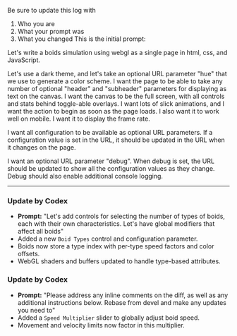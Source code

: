 Be sure to update this log with
1. Who you are
2. What your prompt was
3. What you changed
This is the initial prompt:

Let's write a boids simulation using webgl as a single page in html, css, and JavaScript.

Let's use a dark theme, and let's take an optional URL parameter "hue" that we use to generate a color scheme. I want the page to be able to take any number of optional "header" and "subheader" parameters for displaying as text on the canvas. I want the canvas to be the full screen, with all controls and stats behind toggle-able overlays.  I want lots of slick animations, and I want the action to begin as soon as the page loads. I also want it to work well on mobile. I want it to display the frame rate.

I want all configuration to be available as optional URL parameters. If a configuration value is set in the URL, it should be updated in the URL when it changes on the page. 

I want an optional URL parameter "debug".  When debug is set, the URL should be updated to show all the configuration values as they change. Debug should also enable additional console logging.

---

### Update by Codex
- **Prompt:** "Let's add controls for selecting the number of types of boids, each with their own characteristics. Let's have global modifiers that affect all boids"
- Added a new `Boid Types` control and configuration parameter.
- Boids now store a type index with per-type speed factors and color offsets.
- WebGL shaders and buffers updated to handle type-based attributes.

### Update by Codex
- **Prompt:** "Please address any inline comments on the diff, as well as any additional instructions below. Rebase from devel and make any updates you need to"
- Added a `Speed Multiplier` slider to globally adjust boid speed.
- Movement and velocity limits now factor in this multiplier.

